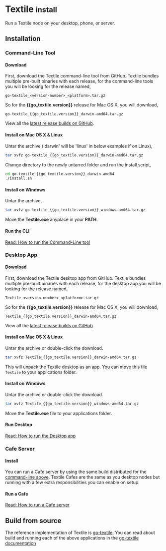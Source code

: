 <h1><i class="fas fa-asterisk" style="color:#ff1c3f"></i> Textile <small>install</small></h1>

Run a Textile node on your desktop, phone, or server.

## Installation

### Command-Line Tool

#### Download

First, download the Textile command-line tool from GitHub. Textile bundles multiple pre-built binaries with each release, for the command-line tools you will be looking for the release named,

`go-textile_<version-number>_<platform>.tar.gz`

So for the **{{go_textile.version}}** release for Mac OS X, you will download,

`go-textile_{{go_textile.version}}_darwin-amd64.tar.gz`

View all the [latest release builds on GitHub](https://github.com/textileio/go-textile/releases).

#### Install on Mac OS X & Linux

Untar the archive ('darwin' will be 'linux' in below examples if on Linux),

```bash
tar xvfz go-textile_{{go_textile.version}}_darwin-amd64.tar.gz
```

Change directory to the newly untarred folder and run the install script,

```bash
cd go-textile_{{go_textile.version}}_darwin-amd64
./install.sh
```

#### Install on Windows

Untar the archive,

```bash
tar xvfz go-textile_{{go_textile.version}}_windows-amd64.tar.gz
```

Move the **Textile.exe** anyplace in your **PATH**.

#### Run the CLI

[Read: How to run the Command-Line tool](../run/Command-Line)

### Desktop App

#### Download

First, download the Textile desktop app from GitHub. Textile bundles multiple pre-built binaries with each release, for the desktop app you will be looking for the release named,

`Textile_<version-number>_<platform>.tar.gz`

So for the **{{go_textile.version}}** release for Mac OS X, you will download,

`Textile_{{go_textile.version}}_darwin-amd64.tar.gz`

View all the [latest release builds on GitHub](https://github.com/textileio/go-textile/releases).

#### Install on Mac OS X & Linux

Untar the archive or double-click the download.

```bash
tar xvfz Textile_{{go_textile.version}}_darwin-amd64.tar.gz
```

This will unpack the Textile desktop as an app. You can move this file `Textile` to your applications folder.

#### Install on Windows

Untar the archive or double-click the download.

```bash
tar xvfz Textile_{{go_textile.version}}_windows-amd64.tar.gz
```

Move the **Textile.exe** file to your applications folder.

#### Run Desktop

[Read: How to run the Desktop app](../run/Desktop-App)

### Cafe Server

#### Install 

You can run a Cafe server by using the same build distributed for the [command-line above](#command-line-tool). Textile Cafes are the same as you desktop nodes but running with a few extra responsibilities you can enable on setup.

#### Run a Cafe

[Read: How to run a Cafe server](../run/Cafe-Server)

## Build from source

The reference implementation of Textile is [go-textile](https://github.com/textileio/go-textile). You can read about build and running each of the above applications in the [go-textile documentation](/textileio/go-textile)
